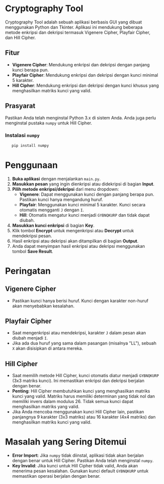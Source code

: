 # Cryptography Tool

Cryptography Tool adalah sebuah aplikasi berbasis GUI yang dibuat menggunakan Python dan Tkinter. Aplikasi ini mendukung beberapa metode enkripsi dan dekripsi termasuk Vigenere Cipher, Playfair Cipher, dan Hill Cipher.

## Fitur
- **Vigenere Cipher**: Mendukung enkripsi dan dekripsi dengan panjang kunci berapa pun.
- **Playfair Cipher**: Mendukung enkripsi dan dekripsi dengan kunci minimal 5 karakter.
- **Hill Cipher**: Mendukung enkripsi dan dekripsi dengan kunci khusus yang menghasilkan matriks kunci yang valid.

## Prasyarat
Pastikan Anda telah menginstal Python 3.x di sistem Anda. Anda juga perlu menginstal pustaka `numpy` untuk Hill Cipher.

### Instalasi `numpy`
```bash
   pip install numpy
```

# Penggunaan

1. **Buka aplikasi** dengan menjalankan `main.py`.
2. **Masukkan pesan** yang ingin dienkripsi atau didekripsi di bagian **Input**.
3. **Pilih metode enkripsi/dekripsi** dari menu dropdown:
   - **Vigenere**: Dapat menggunakan kunci dengan panjang berapa pun. Pastikan kunci hanya mengandung huruf.
   - **Playfair**: Menggunakan kunci minimal 5 karakter. Kunci secara otomatis mengganti `J` dengan `I`.
   - **Hill**: Otomatis mengatur kunci menjadi `GYBNQKURP` dan tidak dapat diubah.
4. **Masukkan kunci enkripsi** di bagian **Key**.
5. Klik tombol **Encrypt** untuk mengenkripsi atau **Decrypt** untuk mendekripsi pesan.
6. Hasil enkripsi atau dekripsi akan ditampilkan di bagian **Output**.
7. Anda dapat menyimpan hasil enkripsi atau dekripsi menggunakan tombol **Save Result**.

# Peringatan

## Vigenere Cipher
- Pastikan kunci hanya berisi huruf. Kunci dengan karakter non-huruf akan menyebabkan kesalahan.

## Playfair Cipher
- Saat mengenkripsi atau mendekripsi, karakter `J` dalam pesan akan diubah menjadi `I`.
- Jika ada dua huruf yang sama dalam pasangan (misalnya "LL"), sebuah `X` akan disisipkan di antara mereka.

## Hill Cipher
- Saat memilih metode Hill Cipher, kunci otomatis diatur menjadi `GYBNQKURP` (3x3 matriks kunci). Ini memastikan enkripsi dan dekripsi berjalan dengan benar.
- **Penting**: Hill Cipher membutuhkan kunci yang menghasilkan matriks kunci yang valid. Matriks harus memiliki determinan yang tidak nol dan memiliki invers dalam modulus 26. Tidak semua kunci dapat menghasilkan matriks yang valid.
- Jika Anda mencoba menggunakan kunci Hill Cipher lain, pastikan panjangnya 9 karakter (3x3 matriks) atau 16 karakter (4x4 matriks) dan menghasilkan matriks kunci yang valid.

# Masalah yang Sering Ditemui

- **Error Import**: Jika `numpy` tidak diinstal, aplikasi tidak akan berjalan dengan benar untuk Hill Cipher. Pastikan Anda telah menginstal `numpy`.
- **Key Invalid**: Jika kunci untuk Hill Cipher tidak valid, Anda akan menerima pesan kesalahan. Gunakan kunci default `GYBNQKURP` untuk memastikan operasi berjalan dengan benar.
